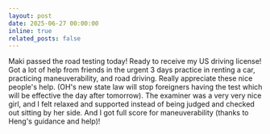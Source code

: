 ```yaml
---
layout: post
date: 2025-06-27 00:00:00
inline: true
related_posts: false
---
```


Maki passed the road testing today! Ready to receive my US driving license!
Got a lot of help from friends in the urgent 3 days practice in renting a car, practicing maneuverability, and road driving. Really appreciate these nice people's help.
(OH's new state law will stop foreigners having the test which will be effective the day after tomorrow).
The examiner was a very very nice girl, and I felt relaxed and supported instead of being judged and checked out sitting by her side.
And I got full score for maneuverability (thanks to Heng's guidance and help)!
